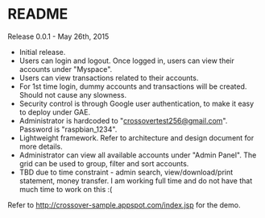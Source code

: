 README
======

Release 0.0.1 - May 26th, 2015
- Initial release.
- Users can login and logout. Once logged in, users can view their accounts under "Myspace".
- Users can view transactions related to their accounts.
- For 1st time login, dummy accounts and transactions will be created. Should not cause any slowness.
- Security control is through Google user authentication, to make it easy to deploy under GAE.
- Administrator is hardcoded to "crossovertest256@gmail.com". Password is "raspbian_1234".
- Lightweight framework. Refer to architecture and design document for more details.
- Administrator can view all available accounts under "Admin Panel". The grid can be used to group, filter and sort accounts. 
- TBD due to time constraint - admin search, view/download/print statement, money transfer. I am working full time and do not have that much time to work on this :(

Refer to http://crossover-sample.appspot.com/index.jsp for the demo.